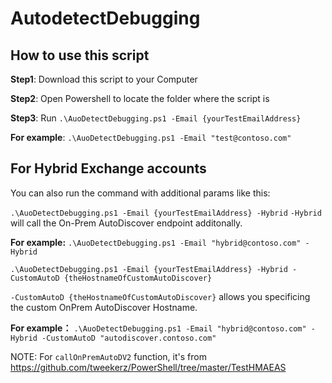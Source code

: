 # AutodetectDebugging

## How to use this script
**Step1**: Download this script to your Computer 

**Step2**: Open Powershell to locate the folder where the script is

**Step3**: Run `.\AuoDetectDebugging.ps1 -Email {yourTestEmailAddress}`

**For example**: `.\AuoDetectDebugging.ps1 -Email "test@contoso.com"`

## For Hybrid Exchange accounts

You can also run the command with additional params like this:

`.\AuoDetectDebugging.ps1 -Email {yourTestEmailAddress} -Hybrid` 
`-Hybrid` will call the On-Prem AutoDiscover endpoint additonally.

**For example:** `.\AuoDetectDebugging.ps1 -Email "hybrid@contoso.com" -Hybrid`

`.\AuoDetectDebugging.ps1 -Email {yourTestEmailAddress} -Hybrid -CustomAutoD {theHostnameOfCustomAutoDiscover}` 

`-CustomAutoD {theHostnameOfCustomAutoDiscover}` allows you specificing the custom OnPrem AutoDiscover Hostname.

**For example：** `.\AuoDetectDebugging.ps1 -Email "hybrid@contoso.com" -Hybrid -CustomAutoD "autodiscover.contoso.com"`

NOTE: For `callOnPremAutoDV2` function, it's from https://github.com/tweekerz/PowerShell/tree/master/TestHMAEAS
